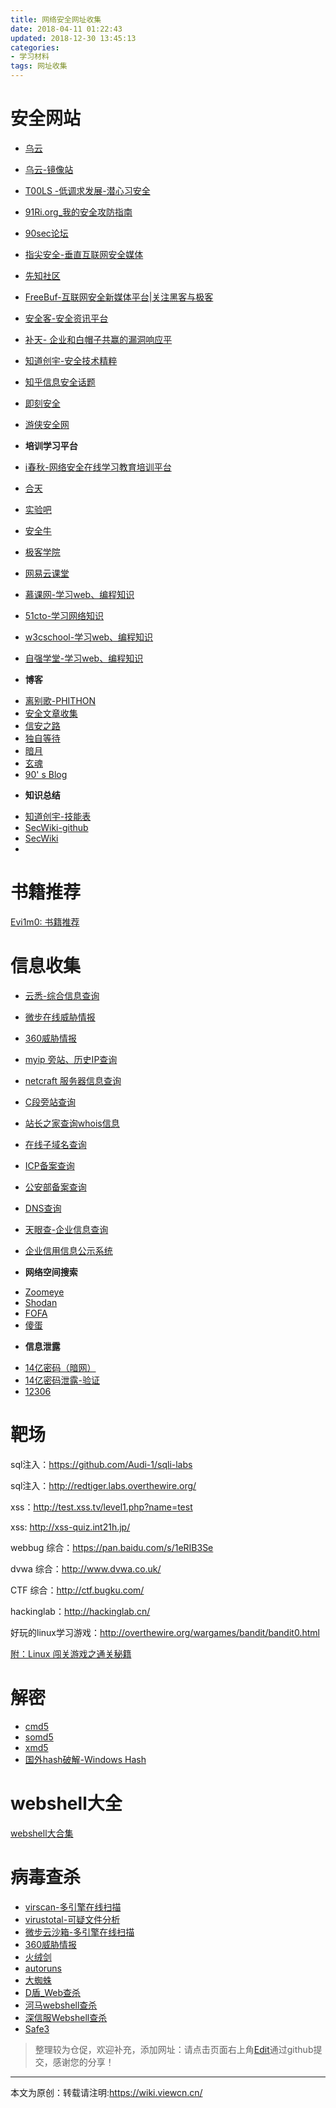 ```yaml
---
title: 网络安全网址收集
date: 2018-04-11 01:22:43
updated: 2018-12-30 13:45:13
categories: 
- 学习材料
tags: 网址收集
---
```


# 安全网站
 + [乌云](http://www.wooyun.org/)
 + [乌云-镜像站](http://wooyun.jozxing.cc/)
 + [T00LS -低调求发展-潜心习安全](https://www.t00ls.net/)
 + [91Ri.org_我的安全攻防指南](http://www.91ri.org/)
 + [90sec论坛](https://forum.90sec.com/)
 + [指尖安全-垂直互联网安全媒体](https://www.secfree.com/)
 + [先知社区](https://xz.aliyun.com/)
 + [FreeBuf-互联网安全新媒体平台|关注黑客与极客](http://www.freebuf.com/)
 + [安全客-安全资讯平台](https://www.anquanke.com/)
 + [补天- 企业和白帽子共赢的漏洞响应平](http://loudong.360.cn/)
 + [知道创宇-安全技术精粹](https://paper.seebug.org/)
 + [知乎信息安全话题](https://www.zhihu.com/topic/19561983/hot)
 + [即刻安全](http://www.secist.com/)
 + [游侠安全网](http://www.youxia.org/)
 
 + **培训学习平台**
 + [i春秋-网络安全在线学习教育培训平台](https://www.ichunqiu.com/)
 + [合天](http://www.hetianlab.com/)
 + [实验吧](http://www.shiyanbar.com)
 + [安全牛](https://edu.aqniu.com/)
 + [极客学院](http://www.jikexueyuan.com/)
 + [网易云课堂](https://study.163.com/)
 + [慕课网-学习web、编程知识](https://coding.imooc.com)
 + [51cto-学习网络知识](http://edu.51cto.com/courselist/70.html)
 + [w3cschool-学习web、编程知识](http://www.w3school.com.cn/)
 + [自强学堂-学习web、编程知识](https://code.ziqiangxuetang.com/)


 
 - **博客**
 + [离别歌-PHITHON](https://www.leavesongs.com)
 + [安全文章收集](https://chybeta.github.io/2017/08/19/Web-Security-Learning/)
 + [信安之路](http://www.myh0st.cn/)
 + [独自等待](https://www.waitalone.cn)
 + [暗月](http://www.moonsec.com/)
 + [玄魂](http://www.cnblogs.com/xuanhun/)
 + [90' s Blog](https://www.hedysx.com/)
 
 - **知识总结**
 + [知道创宇-技能表](http://blog.knownsec.com/Knownsec_RD_Checklist/)
 + [SecWiki-github](https://github.com/SecWiki)
 + [SecWiki](https://www.sec-wiki.com/skill/2)
 + 

# 书籍推荐

[Evi1m0: 书籍推荐](http://zhuanlan.zhihu.com/Evi1m0/19706178)


# 信息收集

 + [云悉-综合信息查询](http://www.yunsee.cn/)
 + [微步在线威胁情报](https://x.threatbook.cn/)
 + [360威胁情报](https://ti.360.net/)
 + [myip 旁站、历史IP查询](https://myip.ms/)
 + [netcraft 服务器信息查询](https://toolbar.netcraft.com/site_report?url=)
 + [C段旁站查询](http://www.webscan.cc/)

 + [站长之家查询whois信息](http://whois.chinaz.com/)
 + [在线子域名查询](https://phpinfo.me/domain/)
 + [ICP备案查询](http://www.miitbeian.gov.cn/icp/publish/query/icpMemoInfo_showPage.action#)
 + [公安部备案查询](http://www.beian.gov.cn/portal/recordQuery)
 + [DNS查询](http://tool.chinaz.com/dns/)
 + [天眼查-企业信息查询](https://www.tianyancha.com/)
 + [企业信用信息公示系统](http://www.gsxt.gov.cn/)
 - **网络空间搜索**
 + [Zoomeye](https://www.zoomeye.org/)
 + [Shodan](https://www.shodan.io/)
 + [FOFA](https://fofa.so/)
 + [傻蛋](https://www.oshadan.com/)
 - **信息泄露**
 + [14亿密码（暗网）](http://dumpedlqezarfife.onion)
 + [14亿密码泄露-验证](https://pwdquery.xyz/)
 + [12306](http://www.uneihan.com/)

 
# 靶场

sql注入：https://github.com/Audi-1/sqli-labs

sql注入：http://redtiger.labs.overthewire.org/

xss：http://test.xss.tv/level1.php?name=test

xss: http://xss-quiz.int21h.jp/

webbug 综合：https://pan.baidu.com/s/1eRIB3Se

dvwa 综合：http://www.dvwa.co.uk/

CTF 综合：http://ctf.bugku.com/

hackinglab：http://hackinglab.cn/


好玩的linux学习游戏：http://overthewire.org/wargames/bandit/bandit0.html 

[附：Linux 闯关游戏之通关秘籍](https://mp.weixin.qq.com/s?__biz=MzI5MDQ2NjExOQ==&mid=2247488103&idx=1&sn=4ac1dc8457ff4c72c046221d0286ae2e&chksm=ec1e224fdb69ab5992e5fce1a6db4048367c4a2892259c731011b278f61d2ed5a73f28cac135&mpshare=1&scene=1&srcid=0822W4Baykgs746Fo2db0gkQ#rd)

# 解密
+ [cmd5](http://www.cmd5.com/)
+ [somd5](https://www.somd5.com/)
+ [xmd5](http://www.xmd5.org/)
+ [国外hash破解-Windows Hash](https://www.objectif-securite.ch/ophcrack.php)

# webshell大全

[webshell大合集](http://331f7025.wiz03.com/share/s/0P7T0B3aIk9b2HzaQx2n1dgc3jwaxF1ljQMH2-47va3sEPiP)


# 病毒查杀

+ [virscan-多引擎在线扫描](http://www.virscan.org) 
+ [virustotal-可疑文件分析](https://www.virustotal.com)
+ [微步云沙箱-多引擎在线扫描](https://s.threatbook.cn/) 
+ [360威胁情报](https://ti.360.net/)
+ [火绒剑](http://down4.huorong.cn/hrsword.exe)
+ [autoruns](https://docs.microsoft.com/en-us/sysinternals/downloads/autoruns
)
+ [大蜘蛛](http://free.drweb.ru/download+cureit+free) 
+ [D盾_Web查杀](http://www.d99net.net/index.asp)
+ [河马webshell查杀](http://www.shellpub.com)
+ [深信服Webshell查杀](http://edr.sangfor.com.cn/backdoor_detection.html)
+ [Safe3](http://www.uusec.com/webshell.zip)

> 整理较为仓促，欢迎补充，添加网址：请点击页面右上角[Edit](https://github.com/Chuanwei/Chuanwei-wiki/edit/master/source/_posts/%E5%AD%A6%E4%B9%A0%E8%B5%84%E6%96%99/%E7%BD%91%E7%BB%9C%E5%AE%89%E5%85%A8%E7%BD%91%E5%9D%80%E6%94%B6%E9%9B%86.md)通过github提交，感谢您的分享！

---
本文为原创：转载请注明:https://wiki.viewcn.cn/